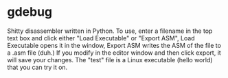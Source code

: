 # gdebug
Shitty disassembler written in Python.
To use, enter a filename in the top text box and click either "Load Executable" or "Export ASM", Load Executable opens it in the window, Export ASM writes the ASM of the file to a .asm file (duh.) If you modify in the editor window and then click export, it will save your changes. The "test" file is a Linux executable (hello world) that you can try it on.
